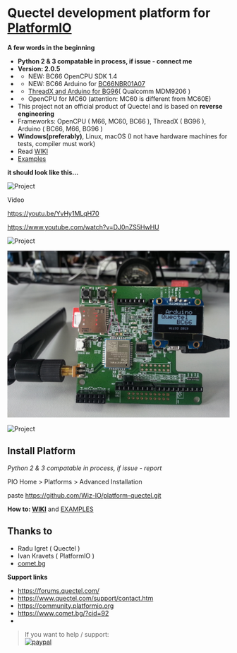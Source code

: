 # Quectel development platform for [PlatformIO](http://platformio.org)

**A few words in the beginning**
* **Python 2 & 3 compatable in process, if issue - connect me**
* **Version: 2.0.5**
* * NEW: BC66 OpenCPU SDK 1.4
* * NEW: BC66 Arduino for [BC66NBR01A07](https://github.com/Wiz-IO/platform-quectel/wiki/Framework-Arduino#ini-for-bc66)
* * [ThreadX and Arduino for BG96](https://github.com/Wiz-IO/platform-quectel/wiki/Framework-ThreadX)( Qualcomm MDM9206 )
* * OpenCPU for MC60 (attention: MC60 is different from MC60E)
* This project not an official product of Quectel and is based on **reverse engineering**
* Frameworks: OpenCPU ( M66, MC60, BC66 ), ThreadX ( BG96 ), Arduino ( BC66, M66, BG96 )
* **Windows(preferably)**, Linux, macOS (I not have hardware machines for tests, compiler must work)
* Read [WIKI](https://github.com/Wiz-IO/platform-quectel/wiki/PLATFORM-QUECTEL)
* [Examples](https://github.com/Wiz-IO/platformio-quectel-examples) 




**it should look like this...**

![Project](https://raw.githubusercontent.com/Wiz-IO/platform-opencpu/master/platform.png) 

Video

https://youtu.be/YvHy1MLqH70

https://www.youtube.com/watch?v=DJ0nZS5HwHU

![Project](https://raw.githubusercontent.com/Wiz-IO/platform-opencpu/master/boards.png) 

![Project](https://raw.githubusercontent.com/Wiz-IO/LIB/master/images/bc66-oled.jpg) 

![Project](https://raw.githubusercontent.com/Wiz-IO/platform-opencpu/master/on_linux.png) 

## Install Platform

_Python 2 & 3 compatable in process, if issue - report_

PIO Home > Platforms > Advanced Installation 

paste https://github.com/Wiz-IO/platform-quectel.git

**How to: [WIKI](https://github.com/Wiz-IO/platform-quectel/wiki/PLATFORM-QUECTEL)**
 and [EXAMPLES](https://github.com/Wiz-IO/platformio-quectel-examples)

## Thanks to

* Radu Igret ( Quectel )
* Ivan Kravets ( PlatformIO )
* [comet.bg](https://www.comet.bg/?cid=92)

**Support links**

* https://forums.quectel.com/
* https://www.quectel.com/support/contact.htm
* https://community.platformio.org
* https://www.comet.bg/?cid=92
* 

>If you want to help / support:   
[![paypal](https://www.paypalobjects.com/en_US/i/btn/btn_donate_SM.gif)](https://www.paypal.com/cgi-bin/webscr?cmd=_s-xclick&hosted_button_id=ESUP9LCZMZTD6)
